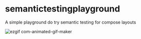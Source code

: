 # semantictestingplayground
A simple playground do try semantic testing for compose layouts

![ezgif com-animated-gif-maker](https://github.com/ngallazzi/semantictestingplayground/assets/7433125/6d5fafa4-7b1f-423e-91e9-a0bbe2c4c1e0)

